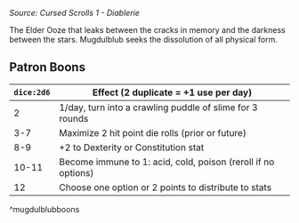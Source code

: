 _Source: Cursed Scrolls 1 - Diablerie_

The Elder Ooze that leaks between the cracks in memory and the darkness between the stars. Mugdulblub seeks the dissolution of all physical form.

## Patron Boons

| `dice:2d6` | Effect (2 duplicate = +1 use per day)                         |
| ---------- | ------------------------------------------------------------- |
| 2          | 1/day, turn into a crawling puddle of slime for 3 rounds      |
| 3-7        | Maximize 2 hit point die rolls (prior or future)              |
| 8-9        | +2 to Dexterity or Constitution stat                          |
| 10-11      | Become immune to 1: acid, cold, poison (reroll if no options) |
| 12         | Choose one option or 2 points to distribute to stats          | 
^mugdulblubboons
